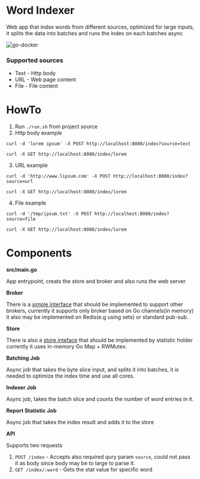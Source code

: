 # Word Indexer
Web app that index words from different sources, optimized for large inputs, it splits the data into batches and runs the index on each batches async

![go-docker](https://hackernoon.com/hn-images/1*JfSp7LWmVE1nj15IrxWSWQ.png)

### Supported sources
- Text - Http body
- URL - Web page content
- File - File content

# HowTo

1. Run `./run.sh` from project source
2. Http body example

```
curl -d 'lorem ipsum' -X POST http://localhost:8080/index?source=text
```
```
curl -X GET http://localhost:8080/index/lorem
```
3. URL example

```
curl -d 'http://www.lipsum.com' -X POST http://localhost:8080/index?source=url
```
```
curl -X GET http://localhost:8080/index/lorem
```
4. File example

```
curl -d '/tmp/ipsum.txt' -X POST http://localhost:8080/index?source=file
```
```
curl -X GET http://localhost:8080/index/lorem
```

# Components

**src/main.go**

App entrypoint, creats the store and broker and also runs the web server

**Broker**

There is a [simple interface](https://github.com/fatal10110/word-indexer/blob/master/src/broker.go#L12) that should be implemented to support other brokers, currently it supports only broker based on Go channels(in memory)
it also may be implemented on Redis(e.g using sets) or standard pub-sub.

**Store**

There is also a [store inteface](https://github.com/fatal10110/word-indexer/blob/master/src/store.go#L8) that should be implemented by statistic holder
currently it uses in-memory Go Map + RWMutex.

**Batching Job**

Async job that takes the byte slice input, and splits it into batches, it is needed to optimize the index time and use all cores.

**Indexer Job**

Async job, takes the batch slice and counts the number of word entries in it.

**Report Statistic Job**

Async job that takes the index result and adds it to the store

**API**

Supports two requests 
1. `POST /index` - Accepts also required qury param `source`, could not pass it as body since body may be to large to parse it.
2. `GET /index/:word` - Gets the stat value for specific word

